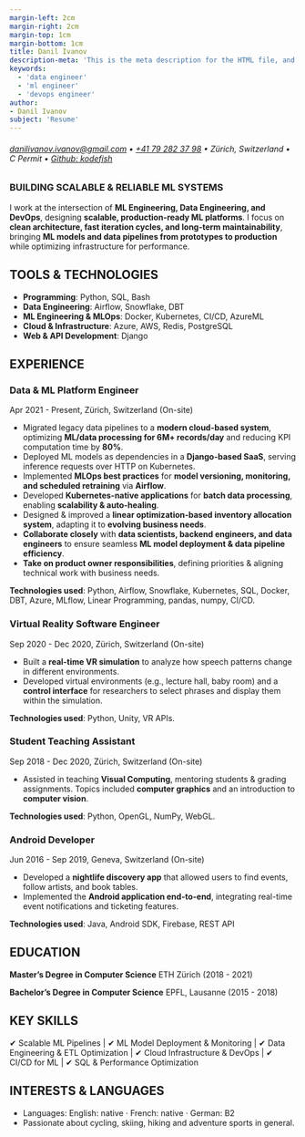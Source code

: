 ```yaml
---
margin-left: 2cm
margin-right: 2cm
margin-top: 1cm
margin-bottom: 1cm
title: Danil Ivanov
description-meta: 'This is the meta description for the HTML file, and one day the PDF file, for better SEO?'
keywords:
  - 'data engineer'
  - 'ml engineer'
  - 'devops engineer'
author:
- Danil Ivanov
subject: 'Resume'
---
```

###### [danilivanov.ivanov@gmail.com](mailto:danilivanov.ivanov@gmail.com) • [+41 79 282 37 98](tel:+41792823798) • Zürich, Switzerland • C Permit • [Github: kodefish](https://github.com/kodefish)


### BUILDING SCALABLE & RELIABLE ML SYSTEMS
I work at the intersection of **ML Engineering, Data Engineering, and DevOps**, designing **scalable, production-ready ML platforms**. I focus on **clean architecture, fast iteration cycles, and long-term maintainability**, bringing **ML models and data pipelines from prototypes to production** while optimizing infrastructure for performance.

## TOOLS & TECHNOLOGIES

- **Programming**: Python, SQL, Bash
- **Data Engineering**: Airflow, Snowflake, DBT
- **ML Engineering & MLOps**: Docker, Kubernetes, CI/CD, AzureML
- **Cloud & Infrastructure**: Azure, AWS, Redis, PostgreSQL
- **Web & API Development**: Django

## EXPERIENCE
### Data & ML Platform Engineer
Apr 2021 - Present, Zürich, Switzerland (On-site)

- Migrated legacy data pipelines to a **modern cloud-based system**, optimizing **ML/data processing for 6M+ records/day** and reducing KPI computation time by **80%**.
- Deployed ML models as dependencies in a **Django-based SaaS**, serving inference requests over HTTP on Kubernetes.
- Implemented **MLOps best practices** for **model versioning, monitoring, and scheduled retraining** via **Airflow**.
- Developed **Kubernetes-native applications** for **batch data processing**, enabling **scalability & auto-healing**.
- Designed & improved a **linear optimization-based inventory allocation system**, adapting it to **evolving business needs**.
- **Collaborate closely** with **data scientists, backend engineers, and data engineers** to ensure seamless **ML model deployment & data pipeline efficiency**.
- **Take on product owner responsibilities**, defining priorities & aligning technical work with business needs.

**Technologies used**: Python, Airflow, Snowflake, Kubernetes, SQL, Docker, DBT, Azure, MLflow, Linear Programming, pandas, numpy, CI/CD.

### Virtual Reality Software Engineer
Sep 2020 - Dec 2020, Zürich, Switzerland (On-site)

- Built a **real-time VR simulation** to analyze how speech patterns change in different environments.
- Developed virtual environments (e.g., lecture hall, baby room) and a **control interface** for researchers to select phrases and display them within the simulation.

**Technologies used**: Python, Unity, VR APIs.

### Student Teaching Assistant
Sep 2018 - Dec 2020, Zürich, Switzerland (On-site)

- Assisted in teaching **Visual Computing**, mentoring students & grading assignments. Topics included **computer graphics** and an introduction to **computer vision**.

**Technologies used**: Python, OpenGL, NumPy, WebGL.

### Android Developer
Jun 2016 - Sep 2019, Geneva, Switzerland (On-site)

- Developed a **nightlife discovery app** that allowed users to find events, follow artists, and book tables.
- Implemented the **Android application end-to-end**, integrating real-time event notifications and ticketing features.

**Technologies used**: Java, Android SDK, Firebase, REST API

## EDUCATION
**Master’s Degree in Computer Science** ETH Zürich (2018 - 2021)

**Bachelor’s Degree in Computer Science** EPFL, Lausanne (2015 - 2018)

## KEY SKILLS
✔ Scalable ML Pipelines | ✔ ML Model Deployment & Monitoring | ✔ Data Engineering & ETL Optimization | ✔ Cloud Infrastructure & DevOps | ✔ CI/CD for ML | ✔ SQL & Performance Optimization

## INTERESTS & LANGUAGES
- Languages: English: native · French: native · German: B2
- Passionate about cycling, skiing, hiking and adventure sports in general.
